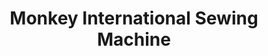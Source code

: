 ---
title: "Monkey International Sewing Machine"
url: /mixco/monkey-international-sewing-machine/
shop: general
---